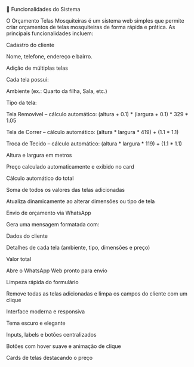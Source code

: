 📝 Funcionalidades do Sistema

O Orçamento Telas Mosquiteiras é um sistema web simples que permite criar orçamentos de telas mosquiteiras de forma rápida e prática. As principais funcionalidades incluem:

Cadastro do cliente

Nome, telefone, endereço e bairro.

Adição de múltiplas telas

Cada tela possui:

Ambiente (ex.: Quarto da filha, Sala, etc.)

Tipo da tela:

Tela Removível – cálculo automático: (altura + 0.1) * (largura + 0.1) * 329 * 1.05

Tela de Correr – cálculo automático: (altura * largura * 419) + (1.1 * 1.1)

Troca de Tecido – cálculo automático: (altura * largura * 119) + (1.1 * 1.1)

Altura e largura em metros

Preço calculado automaticamente e exibido no card

Cálculo automático do total

Soma de todos os valores das telas adicionadas

Atualiza dinamicamente ao alterar dimensões ou tipo de tela

Envio de orçamento via WhatsApp

Gera uma mensagem formatada com:

Dados do cliente

Detalhes de cada tela (ambiente, tipo, dimensões e preço)

Valor total

Abre o WhatsApp Web pronto para envio

Limpeza rápida do formulário

Remove todas as telas adicionadas e limpa os campos do cliente com um clique

Interface moderna e responsiva

Tema escuro e elegante

Inputs, labels e botões centralizados

Botões com hover suave e animação de clique

Cards de telas destacando o preço
